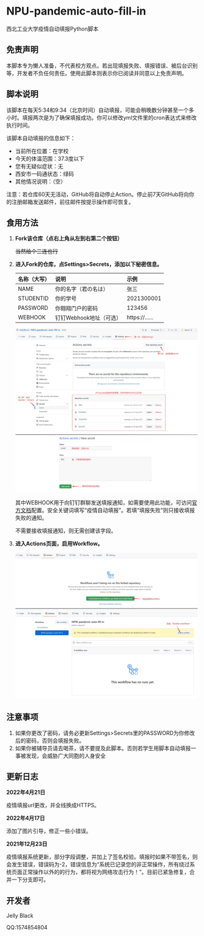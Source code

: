 # NPU-pandemic-auto-fill-in

西北工业大学疫情自动填报Python脚本

## 免责声明

本脚本专为懒人准备，不代表校方观点。若出现填报失败、填报错误、被后台识别等，开发者不负任何责任。使用此脚本则表示你已阅读并同意以上免责声明。

## 脚本说明

该脚本在每天5:34和9:34（北京时间）自动填报，可能会稍晚数分钟甚至一个多小时。填报两次是为了确保填报成功。你可以修改yml文件里的cron表达式来修改执行时间。

该脚本自动填报的信息如下：

- 当前所在位置：在学校
- 今天的体温范围：37.3度以下
- 您有无疑似症状：无
- 西安市一码通状态：绿码
- 其他情况说明：（空）

注意：若仓库60天无活动，GitHub将自动停止Action。停止前7天GitHub将向你的注册邮箱发送邮件，前往邮件按提示操作即可恢复。

## 食用方法

1. **Fork该仓库（点右上角从左到右第二个按钮）**

   ~~当然给个三连也行~~

1. **进入Fork的仓库，点Settings>Secrets，添加以下秘密信息。**

   | 名称（大写） | 说明                    | 示例           |
   | ------------ | ----------------------- | -------------- |
   | NAME         | 你的名字（君の名は）    | 张三           |
   | STUDENTID    | 你的学号                | 2021300001     |
   | PASSWORD     | 你翱翔门户的密码        | 123456         |
   | WEBHOOK      | 钉钉Webhook地址（可选） | https://...... |

   ![教程](images/directions1.jpg)

   其中WEBHOOK用于向钉钉群聊发送填报通知，如需要使用此功能，可访问[官方文档](https://open.dingtalk.com/document/group/custom-robot-access)配置。安全关键词填写“疫情自动填报”。若填“填报失败”则只接收填报失败的通知。

   不需要接收填报通知，则无需创建该字段。

2. **进入Actions页面，启用Workflow。**

   ![教程](images/directions2.jpg)

## 注意事项

1. 如果你更改了密码，请务必更新Settings>Secrets里的PASSWORD为你修改后的密码，否则会填报失败。
2. 如果你被辅导员请去喝茶，请不要提及此脚本。否则若学生用脚本自动填报一事被发现，会威胁广大同胞的人身安全

## 更新日志
**2022年4月21日**

疫情填报url更改，并全线换成HTTPS。

**2022年4月17日**

添加了图片引导，修正一些小错误。

**2021年12月23日**

疫情填报系统更新，部分字段调整，并加上了签名校验。填报时如果不带签名，则会发生错误，错误码为-2，错误信息为“系统已记录您的非正常操作，所有绕过系统页面正常操作以外的的行为，都将视为网络攻击行为！”。目前已紧急修复，合并一下分支即可。

## 开发者

Jelly Black

QQ:1574854804


